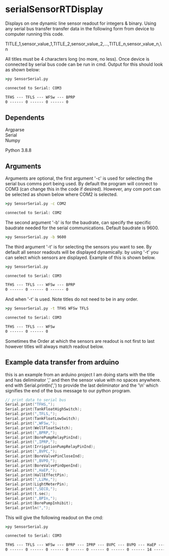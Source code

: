 # serialSensorRTDisplay
Displays on one dynamic line sensor readout for integers &amp; binary. Using any serial bus transfer transfer data in the following form from device to computer running this code.  
  
TITLE_1,sensor_value_1,TITLE_2,sensor_value_2,...,TITLE_n,sensor_value_n,\n  
  
All titles must be 4 characters long (no more, no less). Once device is connected by serial bus code can be run in cmd. Output for this should look as shown below:  
```cmd
>py SensorSerial.py

connected to Serial: COM3

TFHS --- TFLS --- WFSw --- BPRP
0 ------ 0 ------ 0 ------ 0
```  
## Dependents
  
Argparse  
Serial  
Numpy  
  
Python 3.8.8

## Arguments
Arguments are optional, the first argument '-c' is used for selecting the serial bus comms port being used. By default the program will connect to COM3 (can change this in the code if desired). However, any com port can be selected as shown below where COM2 is selected.  
  
```cmd
>py SensorSerial.py -c COM2

connected to Serial: COM2
```  
  
The second argument '-b' is for the baudrate, can specify the specific baudrate needed for the serial communications. Default baudrate is 9600.  
```cmd
>py SensorSerial.py -b 9600
```  
The third argument '-t' is for selecting the sensors you want to see. By default all sensor readouts will be displayed dynamically. by using '-t' you can select which sensors are displayed. Example of this is shown below.

```cmd
>py SensorSerial.py

connected to Serial: COM3

TFHS --- TFLS --- WFSw --- BPRP
0 ------ 0 ------ 0 ------ 0
```

And when '-t' is used. Note titles do not need to be in any order. 

```cmd
>py SensorSerial.py -t TFHS WFSw TFLS

connected to Serial: COM3

TFHS --- TFLS --- WFSw
0 ------ 0 ------ 0
```
  
Sometimes the Order at which the sensors are readout is not first to last however titles will always match readout below.

## Example data transfer from arduino
this is an example from an arduino project I am doing starts with the title and has deliminator ',' and then the sensor value with no spaces anywhere. end with Serial.println(',') to provide the last deliminator and the '\n' which signifies the end of the bus message to our python program.   
```c++
// print data to serial bus
Serial.print("TFHS,");
Serial.print(TankFloatHighSwitch);
Serial.print(",TFLS,");
Serial.print(TankFloatLowSwitch);
Serial.print(",WFSw,");
Serial.print(WellFloatSwitch);
Serial.print(",BPRP,");
Serial.print(BorePumpRelayPinInd);
Serial.print(",IPRP,");
Serial.print(IrrigationPumpRelayPinInd);
Serial.print(",BVPC,");
Serial.print(BoreValvePinCloseInd);
Serial.print(",BVPO,");
Serial.print(BoreValvePinOpenInd);
Serial.print(",HaEP,");
Serial.print(HallEffectPin);
Serial.print(",LiMe,");
Serial.print(LightMeterPin);
Serial.print(",SECO,");
Serial.print(t.sec);
Serial.print(",BPIn,");
Serial.print(BorePumpInhibit);
Serial.println(",");
```
  
This will give the following readout on the cmd:  
```cmd
>py SensorSerial.py

connected to Serial: COM3

TFHS --- TFLS --- WFSw --- BPRP --- IPRP --- BVPC --- BVPO --- HaEP --- LiMe --- SECO --- BPIn
0 ------ 0 ------ 0 ------ 0 ------ 0 ------ 0 ------ 0 ------ 14 ------ 15 ------ 2 ------ 0
```
